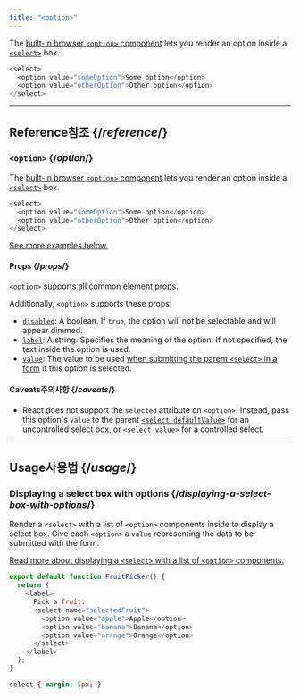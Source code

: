 ```yaml
---
title: "<option>"
---
```


<Intro>

The [built-in browser `<option>` component](https://developer.mozilla.org/en-US/docs/Web/HTML/Element/option) lets you render an option inside a [`<select>`](/reference/react-dom/components/select) box.

```js
<select>
  <option value="someOption">Some option</option>
  <option value="otherOption">Other option</option>
</select>
```

</Intro>

<InlineToc />

---

## Reference<Trans>참조</Trans> {/*reference*/}

### `<option>` {/*option*/}

The [built-in browser `<option>` component](https://developer.mozilla.org/en-US/docs/Web/HTML/Element/select) lets you render an option inside a [`<select>`](/reference/react-dom/components/select) box.

```js
<select>
  <option value="someOption">Some option</option>
  <option value="otherOption">Other option</option>
</select>
```

[See more examples below.](#usage)

#### Props {/*props*/}

`<option>` supports all [common element props.](/reference/react-dom/components/common#props)

Additionally, `<option>` supports these props:

* [`disabled`](https://developer.mozilla.org/en-US/docs/Web/HTML/Element/option#disabled): A boolean. If `true`, the option will not be selectable and will appear dimmed.
* [`label`](https://developer.mozilla.org/en-US/docs/Web/HTML/Element/option#label): A string. Specifies the meaning of the option. If not specified, the text inside the option is used.
* [`value`](https://developer.mozilla.org/en-US/docs/Web/HTML/Element/option#value): The value to be used [when submitting the parent `<select>` in a form](/reference/react-dom/components/select#reading-the-select-box-value-when-submitting-a-form) if this option is selected.

#### Caveats<Trans>주의사항</Trans> {/*caveats*/}

* React does not support the `selected` attribute on `<option>`. Instead, pass this option's `value` to the parent [`<select defaultValue>`](/reference/react-dom/components/select#providing-an-initially-selected-option) for an uncontrolled select box, or [`<select value>`](/reference/react-dom/components/select#controlling-a-select-box-with-a-state-variable) for a controlled select.

---

## Usage<Trans>사용법</Trans> {/*usage*/}

### Displaying a select box with options {/*displaying-a-select-box-with-options*/}

Render a `<select>` with a list of `<option>` components inside to display a select box. Give each `<option>` a `value` representing the data to be submitted with the form.

[Read more about displaying a `<select>` with a list of `<option>` components.](/reference/react-dom/components/select)

<Sandpack>

```js
export default function FruitPicker() {
  return (
    <label>
      Pick a fruit:
      <select name="selectedFruit">
        <option value="apple">Apple</option>
        <option value="banana">Banana</option>
        <option value="orange">Orange</option>
      </select>
    </label>
  );
}
```

```css
select { margin: 5px; }
```

</Sandpack>  

